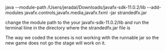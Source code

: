java --module-path /Users/jeradal/Downloads/javafx-sdk-11.0.2/lib --add-modules javafx.controls,javafx.media,javafx.fxml -jar strandedfx.jar

change the module path to the your javafx-sdk-11.0.2/lib  and run the terminal liine in the directory where the strandedfx.jar file is

The way we coded the scenes is not working with the runnable jar so the new game does not go the stage will work on it.
